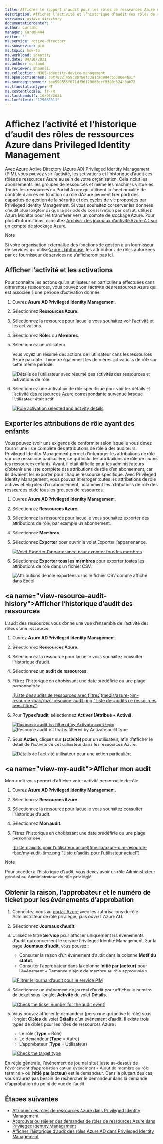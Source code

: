 ```yaml
---
title: Afficher le rapport d’audit pour les rôles de ressources Azure dans Privileged Identity Management (PIM) – Azure AD | Microsoft Docs
description: Affichez l’activité et l’historique d’audit des rôles de ressources Azure dans Azure AD Privileged Identity Management (PIM).
services: active-directory
documentationcenter: ''
author: curtand
manager: KarenH444
editor: ''
ms.service: active-directory
ms.subservice: pim
ms.topic: how-to
ms.workload: identity
ms.date: 04/20/2021
ms.author: curtand
ms.reviewer: shaunliu
ms.collection: M365-identity-device-management
ms.openlocfilehash: 36f78327459c8bf6efc3a1cad9d4c5b306e4ba1f
ms.sourcegitcommit: bee590555f671df96179665ecf9380c624c3a072
ms.translationtype: HT
ms.contentlocale: fr-FR
ms.lasthandoff: 10/07/2021
ms.locfileid: "129668311"
---
```

# <a name="view-activity-and-audit-history-for-azure-resource-roles-in-privileged-identity-management"></a>Affichez l’activité et l’historique d’audit des rôles de ressources Azure dans Privileged Identity Management

Avec Azure Active Directory (Azure AD) Privileged Identity Management (PIM), vous pouvez voir l’activité, les activations et l’historique d’audit des rôles de ressources Azure au sein de votre organisation. Cela inclut les abonnements, les groupes de ressources et même les machines virtuelles. Toutes les ressources du Portail Azure qui utilisent la fonctionnalité de contrôle d’accès en fonction du rôle d’Azure peuvent tirer parti des capacités de gestion de la sécurité et des cycles de vie proposées par Privileged Identity Management. Si vous souhaitez conserver les données d’audit plus longtemps que la période de conservation par défaut, utilisez Azure Monitor pour les transférer vers un compte de stockage Azure. Pour plus d’informations, consultez [Archiver des journaux d’activité Azure AD sur un compte de stockage Azure](../reports-monitoring/quickstart-azure-monitor-route-logs-to-storage-account.md).

> [!NOTE]
> Si votre organisation externalise des fonctions de gestion à un fournisseur de services qui utilise[Azure Lighthouse](../../lighthouse/overview.md), les attributions de rôles autorisées par ce fournisseur de services ne s’afficheront pas ici.

## <a name="view-activity-and-activations"></a>Afficher l’activité et les activations

Pour connaître les actions qu’un utilisateur en particulier a effectuées dans différentes ressources, vous pouvez voir l’activité des ressources Azure qui est associée à une période d’activation donnée.

1. Ouvrez **Azure AD Privileged Identity Management**.

1. Sélectionnez **Ressources Azure**.

1. Sélectionnez la ressource pour laquelle vous souhaitez voir l’activité et les activations.

1. Sélectionnez **Rôles** ou **Membres**.

1. Sélectionnez un utilisateur.

    Vous voyez un résumé des actions de l’utilisateur dans les ressources Azure par date. Il montre également les dernières activations de rôle sur cette même période.

    ![Détails de l’utilisateur avec résumé des activités des ressources et activations de rôle](media/azure-pim-resource-rbac/rbac-user-details.png)

1. Sélectionnez une activation de rôle spécifique pour voir les détails et l’activité des ressources Azure correspondante survenue lorsque l’utilisateur était actif.

    [![Role activation selected and activity details](media/azure-pim-resource-rbac/export-membership.png "Activation de rôle sélectionnée et détails de l’activité")](media/azure-pim-resource-rbac/export-membership.png)

## <a name="export-role-assignments-with-children"></a>Exporter les attributions de rôle ayant des enfants

Vous pouvez avoir une exigence de conformité selon laquelle vous devez fournir une liste complète des attributions de rôle à des auditeurs. Privileged Identity Management permet d’interroger les attributions de rôle sur une ressource particulière, ce qui inclut les attributions de rôle de toutes les ressources enfants. Avant, il était difficile pour les administrateurs d’obtenir une liste complète des attributions de rôle d’un abonnement, car ils devaient les exporter pour chaque ressource spécifique. Avec Privileged Identity Management, vous pouvez interroger toutes les attributions de rôle actives et éligibles d’un abonnement, notamment les attributions de rôle des ressources et de tous les groupes de ressources.

1. Ouvrez **Azure AD Privileged Identity Management**.

1. Sélectionnez **Ressources Azure**.

1. Sélectionnez la ressource pour laquelle vous souhaitez exporter des attributions de rôle, par exemple un abonnement.

1. Sélectionnez **Membres**.

1. Sélectionnez **Exporter** pour ouvrir le volet Exporter l’appartenance.

    [![Volet Exporter l’appartenance pour exporter tous les membres](media/azure-pim-resource-rbac/export-membership.png "Page Exporter l’appartenance pour exporter tous les membres")](media/azure-pim-resource-rbac/export-membership.png)

1. Sélectionnez **Exporter tous les membres** pour exporter toutes les attributions de rôle dans un fichier CSV.

    ![Attributions de rôle exportées dans le fichier CSV comme affiché dans Excel](media/azure-pim-resource-rbac/export-csv.png)

## <a name="view-resource-audit-history&quot;></a>Afficher l’historique d’audit des ressources

L’audit des ressources vous donne une vue d’ensemble de l’activité des rôles d’une ressource.

1. Ouvrez **Azure AD Privileged Identity Management**.

1. Sélectionnez **Ressources Azure**.

1. Sélectionnez la ressource pour laquelle vous souhaitez consulter l’historique d’audit.

1. Sélectionnez un **audit de ressources**.

1. Filtrez l’historique en choisissant une date prédéfinie ou une plage personnalisée.

    [![Liste des audits de ressources avec filtres](media/azure-pim-resource-rbac/rbac-resource-audit.png &quot;Liste des audits de ressources avec filtres")](media/azure-pim-resource-rbac/rbac-resource-audit.png)

1. Pour **Type d’audit**, sélectionnez **Activer (Attribué + Activé)**.

    [![Resource audit list filtered by Activate audit type](media/azure-pim-resource-rbac/rbac-audit-activity.png "Liste des audits de ressources filtrée par Activé")](media/azure-pim-resource-rbac/rbac-audit-activity.png) ![Resource audit list that is filtered by Activate audit type](media/azure-pim-resource-rbac/rbac-audit-activity.png)

1. Sous **Action**, cliquez sur **(activité)** pour un utilisateur, afin d’afficher le détail de l’activité de cet utilisateur dans les ressources Azure.

    ![Détails de l’activité utilisateur pour une action particulière](media/azure-pim-resource-rbac/rbac-audit-activity-details.png)

## <a name="view-my-audit&quot;></a>Afficher mon audit

Mon audit vous permet d’afficher votre activité personnelle de rôle.

1. Ouvrez **Azure AD Privileged Identity Management**.

1. Sélectionnez **Ressources Azure**.

1. Sélectionnez la ressource pour laquelle vous souhaitez consulter l’historique d’audit.

1. Sélectionnez **Mon audit**.

1. Filtrez l’historique en choisissant une date prédéfinie ou une plage personnalisée.

    [![Liste d’audits pour l’utilisateur actuel](media/azure-pim-resource-rbac/my-audit-time.png &quot;Liste d’audits pour l’utilisateur actuel")](media/azure-pim-resource-rbac/my-audit-time.png)

> [!NOTE]
> Pour accéder à l’historique d’audit, vous devez avoir un rôle Administrateur général ou Administrateur de rôle privilégié.

## <a name="get-reason-approver-and-ticket-number-for-approval-events"></a>Obtenir la raison, l’approbateur et le numéro de ticket pour les événements d’approbation

1. Connectez-vous au [portail Azure](https://aad.portal.azure.com) avec les autorisations du rôle Administrateur de rôle privilégié, puis ouvrez Azure AD.
1. Sélectionnez **Journaux d’audit**.
1. Utilisez le filtre **Service** pour afficher uniquement les événements d’audit qui concernent le service Privileged Identity Management. Sur la page **Journaux d’audit**, vous pouvez :

    - Consulter la raison d’un événement d’audit dans la colonne **Motif du statut**.
    - Consulter l’approbateur dans la colonne **Initié par (acteur)** pour l’événement « Demande d’ajout de membre au rôle approuvée ».

    [![Filtrer le journal d’audit pour le service PIM](media/azure-pim-resource-rbac/filter-audit-logs.png "Filtrer le journal d’audit pour le service PIM")](media/azure-pim-resource-rbac/filter-audit-logs.png)

1. Sélectionnez un événement de journal d’audit pour afficher le numéro de ticket sous l’onglet **Activité** du volet **Détails**.
  
    [![Check the ticket number for the audit event](media/azure-pim-resource-rbac/audit-event-ticket-number.png "Vérifier le numéro de ticket pour l’événement d’audit")](media/azure-pim-resource-rbac/audit-event-ticket-number.png)]

1. Vous pouvez afficher le demandeur (personne qui active le rôle) sous l’onglet **Cibles** du volet **Détails** d’un événement d’audit. Il existe trois types de cibles pour les rôles de ressources Azure :

    - Le rôle (**Type** = Rôle)
    - Le demandeur (**Type** = Autre)
    - L’approbateur (**Type** = Utilisateur)

    [![Check the target type](media/azure-pim-resource-rbac/audit-event-target-type.png "Vérifier le type de cible")](media/azure-pim-resource-rbac/audit-event-target-type.png)

En règle générale, l’événement de journal situé juste au-dessus de l’événement d’approbation est un événement « Ajout de membre au rôle terminé » où **Initié par (acteur)** est le demandeur. Dans la plupart des cas, vous n’aurez pas besoin de rechercher le demandeur dans la demande d’approbation du point de vue de l’audit.

## <a name="next-steps"></a>Étapes suivantes

- [Attribuer des rôles de ressources Azure dans Privileged Identity Management](pim-resource-roles-assign-roles.md)
- [Approuver ou rejeter des demandes de rôles de ressources Azure dans Privileged Identity Management](pim-resource-roles-approval-workflow.md)
- [Afficher l’historique d’audit des rôles Azure AD dans Privileged Identity Management](pim-how-to-use-audit-log.md)
